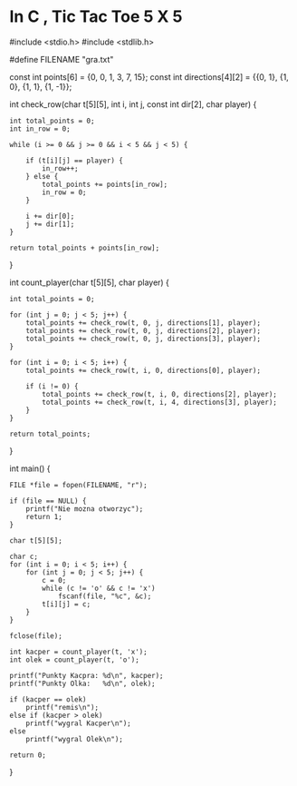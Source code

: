 # In C , Tic Tac Toe 5 X 5

#include <stdio.h>
#include <stdlib.h>

#define FILENAME "gra.txt"

const int points[6] = {0, 0, 1, 3, 7, 15};
const int directions[4][2] = {{0, 1}, {1, 0}, {1, 1}, {1, -1}};

int check_row(char t[5][5], int i, int j, const int dir[2], char player) {

    int total_points = 0;
    int in_row = 0;

    while (i >= 0 && j >= 0 && i < 5 && j < 5) {

        if (t[i][j] == player) {
            in_row++;
        } else {
            total_points += points[in_row];
            in_row = 0;
        }

        i += dir[0];
        j += dir[1];
    }

    return total_points + points[in_row];
}

int count_player(char t[5][5], char player) {

    int total_points = 0;

    for (int j = 0; j < 5; j++) {
        total_points += check_row(t, 0, j, directions[1], player);
        total_points += check_row(t, 0, j, directions[2], player);
        total_points += check_row(t, 0, j, directions[3], player);
    }

    for (int i = 0; i < 5; i++) {
        total_points += check_row(t, i, 0, directions[0], player);

        if (i != 0) {
            total_points += check_row(t, i, 0, directions[2], player);
            total_points += check_row(t, i, 4, directions[3], player);
        }
    }

    return total_points;
}

int main() {

    FILE *file = fopen(FILENAME, "r");

    if (file == NULL) {
        printf("Nie mozna otworzyc");
        return 1;
    }

    char t[5][5];

    char c;
    for (int i = 0; i < 5; i++) {
        for (int j = 0; j < 5; j++) {
            c = 0;
            while (c != 'o' && c != 'x')
                fscanf(file, "%c", &c);
            t[i][j] = c;
        }
    }

    fclose(file);

    int kacper = count_player(t, 'x');
    int olek = count_player(t, 'o');

    printf("Punkty Kacpra: %d\n", kacper);
    printf("Punkty Olka:   %d\n", olek);

    if (kacper == olek)
        printf("remis\n");
    else if (kacper > olek)
        printf("wygral Kacper\n");
    else
        printf("wygral Olek\n");

    return 0;
}
